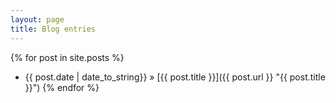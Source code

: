 ```yaml
---
layout: page
title: Blog entries
---
```


<!-- Do not indent more than 4 spaces, otherwise Markdown will interpret the line as a block code  -->
{% for post in site.posts %}
  * {{ post.date | date_to_string}} » [{{ post.title }}]({{ post.url }} "{{ post.title }}")
{% endfor %}
